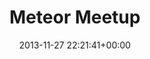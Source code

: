 ---
title:		"Meteor Meetup"
type:		"photos"
mediatype:		"upload"
location:		"Berlin, Germany"
date:		"2013-11-27 22:21:41+00:00"
album:		"events"
filename:		"meteor-meetup.md"
series:		"meetups"
cl_public_id:		"events/meteor-meetup"
cl_version:		1497002599
format:		"tiff"
bytes:		2004632
width:		810
height:		1440
colours:
- "#D5CFC4"
- "#E1E1D8"
- "#7D7E71"
- "#2E2D27"
- "#231B10"
- "#447A31"
- "#2D1D14"
- "#7B8789"
- "#2F3532"
- "#1B3212"
- "#06070A"
- "#8E8779"
- "#727B73"
- "#D3A180"
- "#01202E"
- "#0C1317"
- "#795036"
- "#0C0602"
- "#8CC670"
- "#170F05"
- "#775B39"
- "#B0BFC6"
- "#122808"
- "#262429"
- "#12150D"
- "#B9C1BA"
exposure_mode:		"Auto"
program:		"Aperture-priority AE"
aperture:		"2.8"
focal_length:		"98.0 mm"
iso:		"2000"
shutter_speed:		"1/400"
metering:		"Multi-segment"
flash:		"Off, Did not fire"
white_balance:		"Custom"
colour_temp:		"3000"
has_crop:		"false"
orientation:		"Horizontal (normal)"
camera_model:		"NIKON D800"
lens_info:		"70-200mm f/2.8"
artist:		"No artist info"
x_resolution:		"300"
y_resolution:		"300"
---